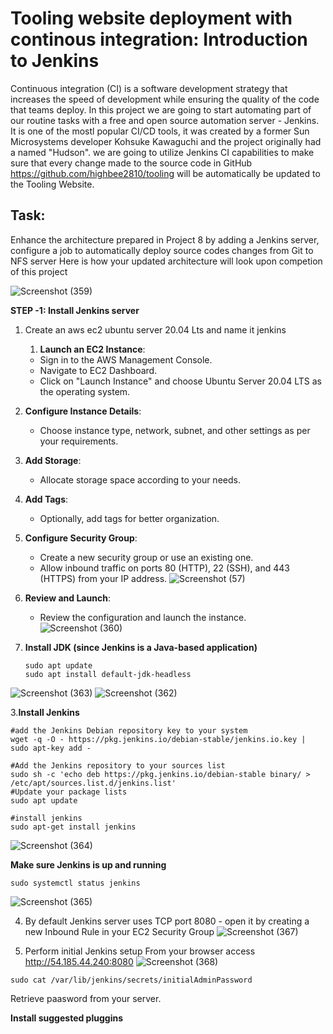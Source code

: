 # Tooling website deployment with continous integration: Introduction to Jenkins
Continuous integration (CI) is a software development strategy that increases the speed of development while ensuring the quality of the code that teams deploy.
In this project we are going to start automating part of our routine tasks with a free and open source automation server - Jenkins. It is one of the mostl popular CI/CD tools, it was created by a former Sun Microsystems
developer Kohsuke Kawaguchi and the project originally had a named "Hudson".
we are going to utilize Jenkins CI capabilities to make sure that every change made to the source code in GitHub https://github.com/highbee2810/tooling will be automatically be updated to the Tooling Website.
## Task:
Enhance the architecture prepared in Project 8 by adding a Jenkins server, configure a job to automatically deploy source codes changes from Git to NFS server
Here is how your updated architecture will look upon competion of this project

![Screenshot (359)](https://github.com/user-attachments/assets/17557f16-d235-4672-88ee-5eff84a07954)

**STEP -1: Install Jenkins server**
1. Create an aws ec2 ubuntu server 20.04 Lts and name it jenkins
   1. **Launch an EC2 Instance**: 
   - Sign in to the AWS Management Console.
   - Navigate to EC2 Dashboard.
   - Click on "Launch Instance" and choose Ubuntu Server 20.04 LTS as the operating system.

2. **Configure Instance Details**:
   - Choose instance type, network, subnet, and other settings as per your requirements.

3. **Add Storage**:
   - Allocate storage space according to your needs.

4. **Add Tags**:
   - Optionally, add tags for better organization.


5. **Configure Security Group**:
   - Create a new security group or use an existing one.
   - Allow inbound traffic on ports 80 (HTTP), 22 (SSH), and 443 (HTTPS) from your IP address.
![Screenshot (57)](https://github.com/highbee2810/STEGHUB-DevOps-cloud-Engineering/assets/155490206/c2e660e8-e954-4dd4-88e7-b96749c55fc5)

6. **Review and Launch**:
   - Review the configuration and launch the instance.
![Screenshot (360)](https://github.com/user-attachments/assets/05843db2-975f-4029-a1a7-6fff430cc14f)


2. **Install JDK (since Jenkins is a Java-based application)**
   ```
   sudo apt update
   sudo apt install default-jdk-headless
   ```
![Screenshot (363)](https://github.com/user-attachments/assets/85d721bb-867c-4b31-8200-f20189fda46a)
![Screenshot (362)](https://github.com/user-attachments/assets/4a50e2d6-204d-4c94-b0be-f16724665eb0)

3.**Install Jenkins**
```
#add the Jenkins Debian repository key to your system
wget -q -O - https://pkg.jenkins.io/debian-stable/jenkins.io.key | sudo apt-key add -

#Add the Jenkins repository to your sources list
sudo sh -c 'echo deb https://pkg.jenkins.io/debian-stable binary/ > /etc/apt/sources.list.d/jenkins.list'
#Update your package lists
sudo apt update

#install jenkins
sudo apt-get install jenkins
```
![Screenshot (364)](https://github.com/user-attachments/assets/5da13bff-26a4-4d93-8b93-f30dba078f80)

**Make sure Jenkins is up and running**
```
sudo systemctl status jenkins
```
![Screenshot (365)](https://github.com/user-attachments/assets/ca0b5215-3bee-4e01-970f-9609052432d9)

4. By default Jenkins server uses TCP port 8080 - open it by creating a new Inbound Rule in your EC2 Security Group
![Screenshot (367)](https://github.com/user-attachments/assets/be0b39e2-a216-43f0-b8df-bf183757933f)

5. Perform initial Jenkins setup
   From your browser access http://54.185.44.240:8080
![Screenshot (368)](https://github.com/user-attachments/assets/95683310-471a-4b25-9ac6-b02fb8712143)


```
sudo cat /var/lib/jenkins/secrets/initialAdminPassword
```
Retrieve paasword from your server.

**Install suggested pluggins**
